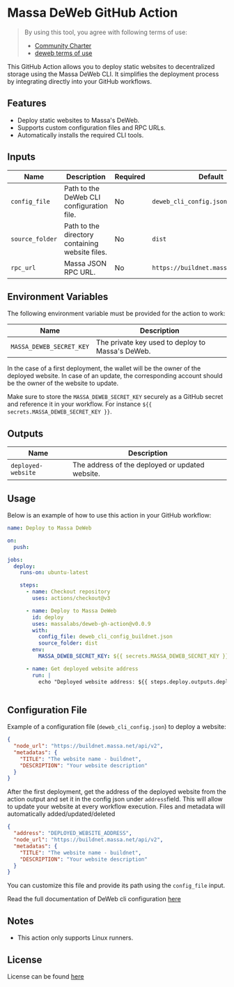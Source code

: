 # Massa DeWeb GitHub Action

> By using this tool, you agree with following terms of use:
> - [Community Charter](./COMMUNITY_CHARTER.md)
> - [deweb terms of use](./TERMS_OF_USE_DEWEB.md)

This GitHub Action allows you to deploy static websites to decentralized storage using the Massa DeWeb CLI. It simplifies the deployment process by integrating directly into your GitHub workflows.

## Features

- Deploy static websites to Massa's DeWeb.
- Supports custom configuration files and RPC URLs.
- Automatically installs the required CLI tools.

## Inputs

| Name           | Description                                      | Required | Default                  |
|----------------|--------------------------------------------------|----------|--------------------------|
| `config_file`  | Path to the DeWeb CLI configuration file.        | No       | `deweb_cli_config.json`  |
| `source_folder`| Path to the directory containing website files.  | No      | `dist`                   |
| `rpc_url`      | Massa JSON RPC URL.                              | No       |  `https://buildnet.massa.net/api/v2`  |

## Environment Variables

The following environment variable must be provided for the action to work:

| Name         | Description                                                                 |
|--------------|-----------------------------------------------------------------------------|
| `MASSA_DEWEB_SECRET_KEY` | The private key used to deploy to Massa's DeWeb.  |

In the case of a first deployment, the wallet will be the owner of the deployed website.
In case of an update, the corresponding account should be the owner of the website to update.

Make sure to store the `MASSA_DEWEB_SECRET_KEY` securely as a GitHub secret and reference it in your workflow. For instance `${{ secrets.MASSA_DEWEB_SECRET_KEY }}`.

## Outputs

| Name              | Description                                   |
|-------------------|-----------------------------------------------|
| `deployed-website`| The address of the deployed or updated website.|

## Usage

Below is an example of how to use this action in your GitHub workflow:

```yaml
name: Deploy to Massa DeWeb

on:
  push:

jobs:
  deploy:
    runs-on: ubuntu-latest

    steps:
      - name: Checkout repository
        uses: actions/checkout@v3

      - name: Deploy to Massa DeWeb
        id: deploy
        uses: massalabs/deweb-gh-action@v0.0.9
        with:
          config_file: deweb_cli_config_buildnet.json
          source_folder: dist
        env:
          MASSA_DEWEB_SECRET_KEY: ${{ secrets.MASSA_DEWEB_SECRET_KEY }}

      - name: Get deployed website address
        run: |
          echo "Deployed website address: ${{ steps.deploy.outputs.deployed-website }}"
          
```

## Configuration File

Example of a configuration file (`deweb_cli_config.json`) to deploy a website:

```json
{
  "node_url": "https://buildnet.massa.net/api/v2",
  "metadatas": {
    "TITLE": "The website name - buildnet",
    "DESCRIPTION": "Your website description"
  }
}
```

After the first deployment, get the address of the deployed website from the action output and set it in the config json under `address`field.
This will allow to update your website at every workflow execution.
Files and metadata will automatically added/updated/deleted

```json
{
  "address": "DEPLOYED_WEBSITE_ADDRESS",
  "node_url": "https://buildnet.massa.net/api/v2",
  "metadatas": {
    "TITLE": "The website name - buildnet",
    "DESCRIPTION": "Your website description"
  }
}
```

You can customize this file and provide its path using the `config_file` input.

Read the full documentation of DeWeb cli configuration [here](https://docs.massa.net/docs/deweb/cli/config)

## Notes

- This action only supports Linux runners.

## License
License can be found [here](./LICENSE.md)

